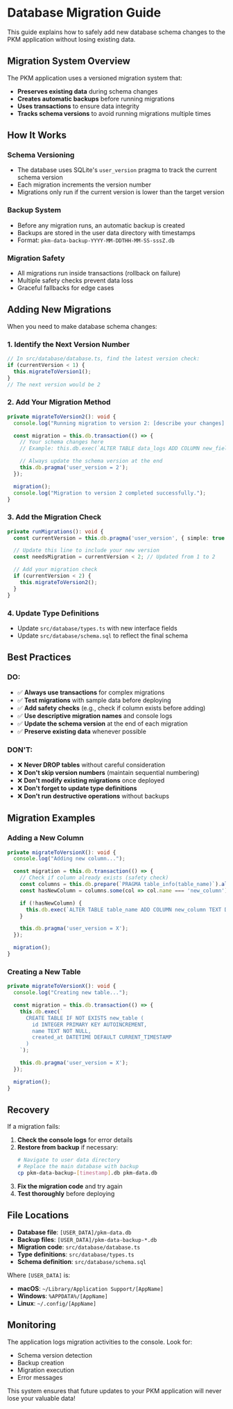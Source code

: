 # Database Migration Guide

This guide explains how to safely add new database schema changes to the PKM application without losing existing data.

## Migration System Overview

The PKM application uses a versioned migration system that:

- **Preserves existing data** during schema changes
- **Creates automatic backups** before running migrations
- **Uses transactions** to ensure data integrity
- **Tracks schema versions** to avoid running migrations multiple times

## How It Works

### Schema Versioning

- The database uses SQLite's `user_version` pragma to track the current schema version
- Each migration increments the version number
- Migrations only run if the current version is lower than the target version

### Backup System

- Before any migration runs, an automatic backup is created
- Backups are stored in the user data directory with timestamps
- Format: `pkm-data-backup-YYYY-MM-DDTHH-MM-SS-sssZ.db`

### Migration Safety

- All migrations run inside transactions (rollback on failure)
- Multiple safety checks prevent data loss
- Graceful fallbacks for edge cases

## Adding New Migrations

When you need to make database schema changes:

### 1. Identify the Next Version Number

```typescript
// In src/database/database.ts, find the latest version check:
if (currentVersion < 1) {
  this.migrateToVersion1();
}
// The next version would be 2
```

### 2. Add Your Migration Method

```typescript
private migrateToVersion2(): void {
  console.log("Running migration to version 2: [describe your changes]...");

  const migration = this.db.transaction(() => {
    // Your schema changes here
    // Example: this.db.exec(`ALTER TABLE data_logs ADD COLUMN new_field TEXT`);

    // Always update the schema version at the end
    this.db.pragma('user_version = 2');
  });

  migration();
  console.log("Migration to version 2 completed successfully.");
}
```

### 3. Add the Migration Check

```typescript
private runMigrations(): void {
  const currentVersion = this.db.pragma('user_version', { simple: true }) as number;

  // Update this line to include your new version
  const needsMigration = currentVersion < 2; // Updated from 1 to 2

  // Add your migration check
  if (currentVersion < 2) {
    this.migrateToVersion2();
  }
}
```

### 4. Update Type Definitions

- Update `src/database/types.ts` with new interface fields
- Update `src/database/schema.sql` to reflect the final schema

## Best Practices

### DO:

- ✅ **Always use transactions** for complex migrations
- ✅ **Test migrations** with sample data before deploying
- ✅ **Add safety checks** (e.g., check if column exists before adding)
- ✅ **Use descriptive migration names** and console logs
- ✅ **Update the schema version** at the end of each migration
- ✅ **Preserve existing data** whenever possible

### DON'T:

- ❌ **Never DROP tables** without careful consideration
- ❌ **Don't skip version numbers** (maintain sequential numbering)
- ❌ **Don't modify existing migrations** once deployed
- ❌ **Don't forget to update type definitions**
- ❌ **Don't run destructive operations** without backups

## Migration Examples

### Adding a New Column

```typescript
private migrateToVersionX(): void {
  console.log("Adding new column...");

  const migration = this.db.transaction(() => {
    // Check if column already exists (safety check)
    const columns = this.db.prepare(`PRAGMA table_info(table_name)`).all();
    const hasNewColumn = columns.some(col => col.name === 'new_column');

    if (!hasNewColumn) {
      this.db.exec(`ALTER TABLE table_name ADD COLUMN new_column TEXT DEFAULT ''`);
    }

    this.db.pragma('user_version = X');
  });

  migration();
}
```

### Creating a New Table

```typescript
private migrateToVersionX(): void {
  console.log("Creating new table...");

  const migration = this.db.transaction(() => {
    this.db.exec(`
      CREATE TABLE IF NOT EXISTS new_table (
        id INTEGER PRIMARY KEY AUTOINCREMENT,
        name TEXT NOT NULL,
        created_at DATETIME DEFAULT CURRENT_TIMESTAMP
      )
    `);

    this.db.pragma('user_version = X');
  });

  migration();
}
```

## Recovery

If a migration fails:

1. **Check the console logs** for error details
2. **Restore from backup** if necessary:
   ```bash
   # Navigate to user data directory
   # Replace the main database with backup
   cp pkm-data-backup-[timestamp].db pkm-data.db
   ```
3. **Fix the migration code** and try again
4. **Test thoroughly** before deploying

## File Locations

- **Database file**: `[USER_DATA]/pkm-data.db`
- **Backup files**: `[USER_DATA]/pkm-data-backup-*.db`
- **Migration code**: `src/database/database.ts`
- **Type definitions**: `src/database/types.ts`
- **Schema definition**: `src/database/schema.sql`

Where `[USER_DATA]` is:

- **macOS**: `~/Library/Application Support/[AppName]`
- **Windows**: `%APPDATA%/[AppName]`
- **Linux**: `~/.config/[AppName]`

## Monitoring

The application logs migration activities to the console. Look for:

- Schema version detection
- Backup creation
- Migration execution
- Error messages

This system ensures that future updates to your PKM application will never lose your valuable data!
